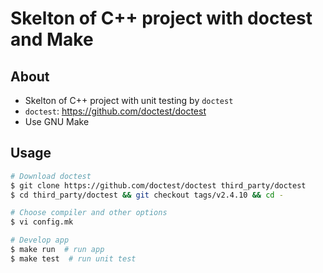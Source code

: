 # Skelton of C++ project with doctest and Make

## About

- Skelton of C++ project with unit testing by `doctest`
- `doctest`: <https://github.com/doctest/doctest>
- Use GNU Make

## Usage

```bash
# Download doctest
$ git clone https://github.com/doctest/doctest third_party/doctest
$ cd third_party/doctest && git checkout tags/v2.4.10 && cd -

# Choose compiler and other options
$ vi config.mk

# Develop app
$ make run  # run app
$ make test  # run unit test
```
